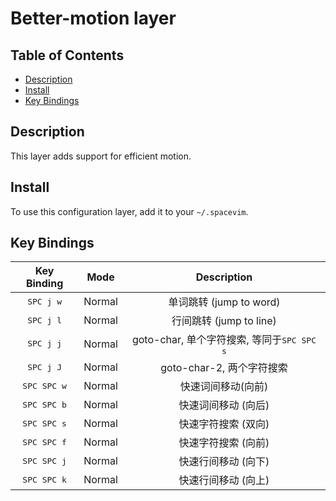 # Better-motion layer

## Table of Contents

<!-- vim-markdown-toc GFM -->
* [Description](#description)
* [Install](#install)
* [Key Bindings](#key-bindings)

<!-- vim-markdown-toc -->

## Description

This layer adds support for efficient motion.

## Install

To use this configuration layer, add it to your `~/.spacevim`.

## Key Bindings

Key Binding          | Mode   | Description
:---:                | :---:  | :---:
<kbd>SPC j w         | Normal | 单词跳转 (jump to word)
<kbd>SPC j l         | Normal | 行间跳转 (jump to line)
<kbd>SPC j j         | Normal | goto-char, 单个字符搜索, 等同于<kbd>SPC SPC s</kbd>
<kbd>SPC j J         | Normal | goto-char-2, 两个字符搜索
<kbd>SPC SPC w</kbd> | Normal | 快速词间移动(向前)
<kbd>SPC SPC b</kbd> | Normal | 快速词间移动 (向后)
<kbd>SPC SPC s</kbd> | Normal | 快速字符搜索 (双向)
<kbd>SPC SPC f</kbd> | Normal | 快速字符搜索 (向前)
<kbd>SPC SPC j</kbd> | Normal | 快速行间移动 (向下)
<kbd>SPC SPC k</kbd> | Normal | 快速行间移动 (向上)
